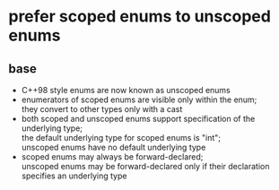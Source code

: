 prefer scoped enums to unscoped enums
=====================================

base
----

- C++98 style enums are now known as unscoped enums
- enumerators of scoped enums are visible only within the enum;  
  they convert to other types only with a cast
- both scoped and unscoped enums support specification 
  of the underlying type;  
  the default underlying type for scoped enums is "int";  
  unscoped enums have no default underlying type
- scoped enums may always be forward-declared;  
  unscoped enums may be forward-declared only if their declaration
  specifies an underlying type
